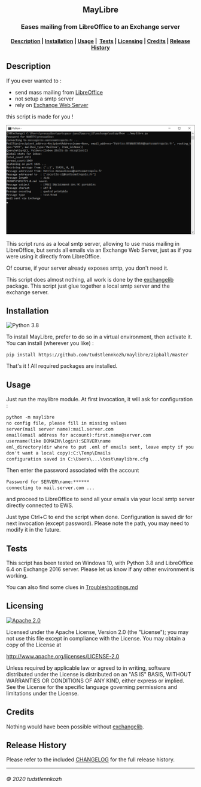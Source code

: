 <h2 align="center">
    MayLibre
</h2>
<h3 align="center">
    Eases mailing from LibreOffice to an Exchange server
</h3>
<h4 align="center">
  <a href="#description">Description</a> |
  <a href="#installation">Installation</a> |
  <a href="#usage">Usage</a> |
  <a href="#tests">Tests</a> |
  <a href="#licensing">Licensing</a> |
  <a href="#credits">Credits</a> |
  <a href="#release-history">Release History</a>
</h4>

## Description

If you ever wanted to :

* send mass mailing from [LibreOffice](https://www.libreoffice.org/)
* not setup a smtp server
* rely on [Exchange Web Server](https://en.wikipedia.org/wiki/Microsoft_Exchange_Server)

this script is made for you !

![screenshot](media/screenshot.png)

This script runs as a local smtp server, allowing to use mass mailing in LibreOffice, but sends all emails via an Exchange Web Server, just as if you were using it directly from LibreOffice.

Of course, if your server already exposes smtp, you don't need it.

This script does almost nothing, all work is done by the [exchangelib](https://pypi.org/project/exchangelib/) package. This script just glue together a local smtp server and the exchange server.


## Installation

![Python 3.8](https://img.shields.io/badge/python-3.8-blue) 

To install MayLibre, prefer to do so in a virtual environment, then activate it. You can install (wherever you like) :

```
pip install https://github.com/tudstlennkozh/maylibre/zipball/master
```

That's it ! All required packages are installed.

## Usage

Just run the maylibre module. At first invocation, it will ask for configuration :

    python -m maylibre
    no config file, please fill in missing values
    server(mail server name):mail.server.com
    email(email address for account):first.name@server.com
    username(like DOMAIN\login):SERVER\name
    eml_directory(dir where to put .eml of emails sent, leave empty if you don't want a local copy):C:\Temp\Emails
    configuration saved in C:\Users\...\test\maylibre.cfg

Then enter the password associated with the account

```
Password for SERVER\name:******
connecting to mail.server.com ...
```

and proceed to LibreOffice to send all your emails via your local smtp server directly connected to EWS.

Just type Ctrl+C to end the script when done. Configuration is saved dir for next invocation (except password). Please note the path, you may need to modify it in the future.

## Tests

This script has been tested on Windows 10, with Python 3.8 and LibreOffice 6.4 on Exchange 2016 server. Please let us know if any other environment is working.

You can also find some clues in [Troubleshootings.md](/Troubleshootings.md)

## Licensing

[![Apache 2.0](https://img.shields.io/badge/license-Apache-blue)](/LICENSE)

Licensed under the Apache License, Version 2.0 (the "License"); you may not use this file except in compliance with the License. You may obtain a copy of the License at 

http://www.apache.org/licenses/LICENSE-2.0

Unless required by applicable law or agreed to in writing, software distributed under the License is distributed on an "AS IS" BASIS, WITHOUT WARRANTIES OR CONDITIONS OF ANY KIND, either express or implied. See the License for the specific language governing permissions and limitations under the License.

## Credits

Nothing would have been possible without [exchangelib](https://pypi.org/project/exchangelib/).

## Release History

Please refer to the included [CHANGELOG](/CHANGELOG.md) for the full release history.

-------------------------
###### © 2020 tudstlennkozh

